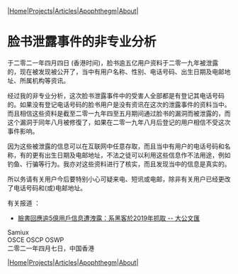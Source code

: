 |[Home](/README.md)|[Projects](/projects.md)|[Articles](/articles.md)|[Apophthegm](/apophthegm.md)|[About](/about.md)|

# 脸书泄露事件的非专业分析

于二零二一年四月四日 (香港时间)，脸书逾五亿用户资料于二零一九年被泄露的，现在被发现被公开了，当中有用户名称、性别、电话号码、出生日期及电邮地址、所属机构等资讯。

经过我的非专业分析，这次脸书泄露事件中的受害人全部都是有登记其电话号码的。如果没有登记电话号码的脸书用户是没有资讯在这次的泄露事件的资料当中。而且相信这些资料是截至二零一九年四至五月期间通过脸书的漏洞而被泄露的，而这个漏洞于同年八月被修復了，如果在二零一九年八月后登记的用户相信不受这次事件影响。

因为这些被泄露的信息可以在互联网中任意存取，而且当中有用户的电话号码和名称，有的更有出生日期及电邮地址，不法之徒可以利用这些信息作不法用途，例如钓鱼、行骗等行为。我亦对这些资料进行了核实，而且发现当中的信息是真实的。

所以务请有关用户今后要特别小心可疑来电、短讯或电邮，除非有关用户已经更改了电话号码和(或)电邮地址。

有关报道 ：  
- [臉書回應逾5億用戶信息遭洩露：系黑客於2019年抓取 -- 大公文匯](https://m.tkww.hk/s/202104/07/AP606d7dfae4b0661d5581e424.html)

Samiux  
OSCE  OSCP  OSWP  
二零二一年四月七日，中国香港  

|[Home](/README.md)|[Projects](/projects.md)|[Articles](/articles.md)|[Apophthegm](/apophthegm.md)|[About](/about.md)|
